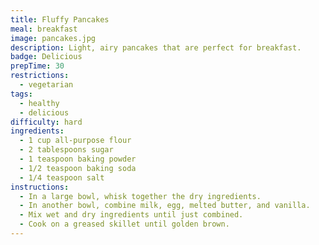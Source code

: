 ```yaml
---
title: Fluffy Pancakes
meal: breakfast
image: pancakes.jpg
description: Light, airy pancakes that are perfect for breakfast.
badge: Delicious
prepTime: 30
restrictions:
  - vegetarian
tags:
  - healthy
  - delicious
difficulty: hard
ingredients:
  - 1 cup all-purpose flour
  - 2 tablespoons sugar
  - 1 teaspoon baking powder
  - 1/2 teaspoon baking soda
  - 1/4 teaspoon salt
instructions:
  - In a large bowl, whisk together the dry ingredients.
  - In another bowl, combine milk, egg, melted butter, and vanilla.
  - Mix wet and dry ingredients until just combined.
  - Cook on a greased skillet until golden brown.
---
```


